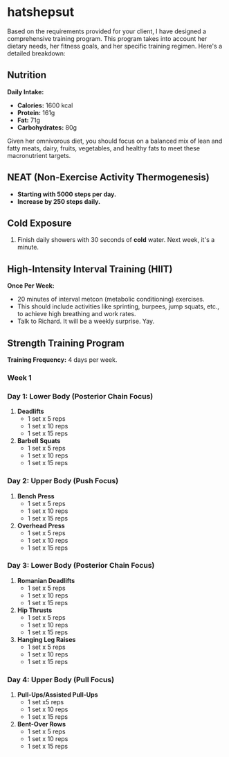 # hatshepsut

Based on the requirements provided for your client, I have designed a comprehensive training program. This program takes into account her dietary needs, her fitness goals, and her specific training regimen. Here's a detailed breakdown:

## Nutrition

**Daily Intake:**
- **Calories:** 1600 kcal
- **Protein:** 161g
- **Fat:** 71g
- **Carbohydrates:** 80g

Given her omnivorous diet, you should focus on a balanced mix of lean and fatty meats, dairy, fruits, vegetables, and healthy fats to meet these macronutrient targets.

## NEAT (Non-Exercise Activity Thermogenesis)

- **Starting with 5000 steps per day.**
- **Increase by 250 steps daily.**

## Cold Exposure

1. Finish daily showers with 30 seconds of **cold** water. Next week, it's a minute.

## High-Intensity Interval Training (HIIT)

**Once Per Week:**
- 20 minutes of interval metcon (metabolic conditioning) exercises.
- This should include activities like sprinting, burpees, jump squats, etc., to achieve high breathing and work rates.
- Talk to Richard. It will be a weekly surprise. Yay.

## Strength Training Program

**Training Frequency:** 4 days per week.

### Week 1

### Day 1: Lower Body (Posterior Chain Focus)

1. **Deadlifts**
   - 1 set x 5 reps
   - 1 set x 10 reps
   - 1 set x 15 reps
2. **Barbell Squats**
   - 1 set x 5 reps
   - 1 set x 10 reps
   - 1 set x 15 reps

### Day 2: Upper Body (Push Focus)

1. **Bench Press**
   - 1 set x 5 reps
   - 1 set x 10 reps
   - 1 set x 15 reps
2. **Overhead Press**
   - 1 set x 5 reps
   - 1 set x 10 reps
   - 1 set x 15 reps

### Day 3: Lower Body (Posterior Chain Focus)

1. **Romanian Deadlifts**
   - 1 set x 5 reps
   - 1 set x 10 reps
   - 1 set x 15 reps
2. **Hip Thrusts**
   - 1 set x 5 reps
   - 1 set x 10 reps
   - 1 set x 15 reps
3. **Hanging Leg Raises**
   - 1 set x 5 reps
   - 1 set x 10 reps
   - 1 set x 15 reps

### Day 4: Upper Body (Pull Focus)

1. **Pull-Ups/Assisted Pull-Ups**
   - 1 set x5 reps
   - 1 set x 10 reps
   - 1 set x 15 reps
2. **Bent-Over Rows**
   - 1 set x 5 reps
   - 1 set x 10 reps
   - 1 set x 15 reps

